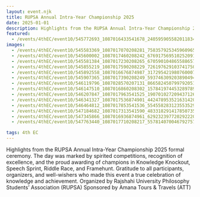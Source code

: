 ```yaml
---
layout: event.njk
title: RUPSA Annual Intra-Year Championship 2025
date: 2025-01-01
description: Highlights from the RUPSA Annual Intra-Year Championship 2025 formal ceremony.
featured:
  - /events/4thEC/event10/545772693_1087016433541678_2405959055820118344_n.jpg
images:
  - /events/4thEC/event10/545583369_1087017070208281_7583579253459609654_n.jpg
  - /events/4thEC/event10/545600002_1087017460208242_6769175695102520910_n.jpg
  - /events/4thEC/event10/545581384_1087017230208265_6705901048655886576_n.jpg
  - /events/4thEC/event10/545855219_1087017590208229_726197629103741750_n.jpg
  - /events/4thEC/event10/545892558_1087016676874987_3172954219807600077_n.jpg
  - /events/4thEC/event10/545907365_1087017390208249_5937463092038904943_n.jpg
  - /events/4thEC/event10/546119796_1087028570207131_8665824507997920516_n.jpg
  - /events/4thEC/event10/546147510_1087016860208302_1578419744532897891_n.jpg
  - /events/4thEC/event10/546207847_1087017963541525_1907010272094371264_n.jpg
  - /events/4thEC/event10/546341327_1087017536874901_4424789535216314202_n.jpg
  - /events/4thEC/event10/546464812_1087017853541536_5545582831235535295_n.jpg
  - /events/4thEC/event10/547184682_1087017313541590_4833182914178507355_n.jpg
  - /events/4thEC/event10/547345866_1087016936874961_6292323977202922206_n.jpg
  - /events/4thEC/event10/547763440_1087017710208217_5578140700467927575_n.jpg

tags: 4th EC
---
```

Highlights from the RUPSA Annual Intra-Year Championship 2025 formal ceremony.
The day was marked by spirited competitions, recognition of excellence, and the proud awarding of champions in Knowledge Knockout, Speech Sprint, Riddle Race, and Framehunt.
Gratitude to all participants, organizers, and well-wishers who made this event a true celebration of knowledge and achievement. 
Organized by Rajshahi University Philosophy Students’ Association (RUPSA)
Sponsored by Amana Tours & Travels (ATT)
